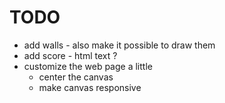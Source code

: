 # TODO

* add walls - also make it possible to draw them
* add score - html text ?
* customize the web page a little
  * center the canvas
  * make canvas responsive

